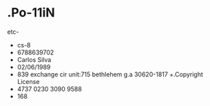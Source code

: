 # .Po-11iN
etc-
+ cs-8
+ 6788639702
+ Carlos Silva
+ 02/06/1989
+ 839 exchange cir unit:715
            bethlehem g.a 30620-1817 
+.Copyright License 
+  4737 0230 3090 9588
+   168